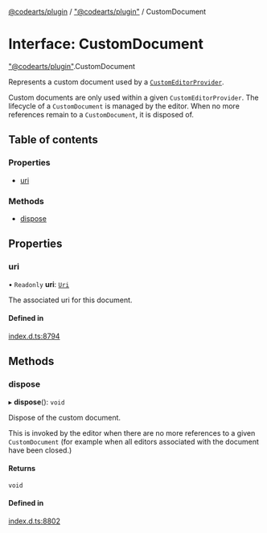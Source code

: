 [@codearts/plugin](../README.md) / ["@codearts/plugin"](../modules/_codearts_plugin_.md) / CustomDocument

# Interface: CustomDocument

["@codearts/plugin"](../modules/_codearts_plugin_.md).CustomDocument

Represents a custom document used by a [`CustomEditorProvider`](codearts_plugin_.CustomEditorProvider.md).

Custom documents are only used within a given `CustomEditorProvider`. The lifecycle of a `CustomDocument` is
managed by the editor. When no more references remain to a `CustomDocument`, it is disposed of.

## Table of contents

### Properties

- [uri](codearts_plugin_.CustomDocument.md#uri)

### Methods

- [dispose](codearts_plugin_.CustomDocument.md#dispose)

## Properties

### uri

• `Readonly` **uri**: [`Uri`](../classes/codearts_plugin_.Uri.md)

The associated uri for this document.

#### Defined in

[index.d.ts:8794](https://github.com/shuyaqian/cloudide-plugin-api/blob/5b69219/index.d.ts#L8794)

## Methods

### dispose

▸ **dispose**(): `void`

Dispose of the custom document.

This is invoked by the editor when there are no more references to a given `CustomDocument` (for example when
all editors associated with the document have been closed.)

#### Returns

`void`

#### Defined in

[index.d.ts:8802](https://github.com/shuyaqian/cloudide-plugin-api/blob/5b69219/index.d.ts#L8802)
